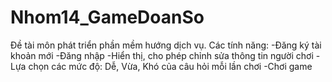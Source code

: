 # Nhom14_GameDoanSo
Đề tài môn phát triển phần mềm hướng dịch vụ.
Các tính năng: 
-Đăng ký tài khoản mới
-Đăng nhập
-Hiển thị, cho phép chỉnh sửa thông tin người chơi
-Lựa chọn các mức độ: Dễ, Vừa, Khó của câu hỏi mỗi lần chơi
-Chơi game
